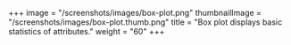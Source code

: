 +++
image =  "/screenshots/images/box-plot.png"
thumbnailImage = "/screenshots/images/box-plot.thumb.png"
title =  "Box plot displays basic statistics of attributes."
weight = "60"
+++


